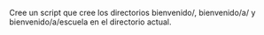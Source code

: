 Cree un script que cree los directorios bienvenido/, bienvenido/a/ y bienvenido/a/escuela en el directorio actual.
